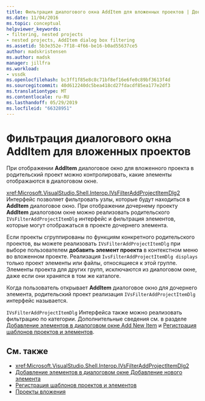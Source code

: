 ```yaml
---
title: Фильтрация диалогового окна AddItem для вложенных проектов | Документация Майкрософт
ms.date: 11/04/2016
ms.topic: conceptual
helpviewer_keywords:
- filtering, nested projects
- nested projects, AddItem dialog box filtering
ms.assetid: 5b3e352e-7f18-4f66-be16-b0ad55637ce5
author: madskristensen
ms.author: madsk
manager: jillfra
ms.workload:
- vssdk
ms.openlocfilehash: bc3ff1f85e8c8c71bf8ef16e6fe0c89bf3613f4d
ms.sourcegitcommit: 40d612240dc5bea418cd27fdacdf85ea177e2df3
ms.translationtype: MT
ms.contentlocale: ru-RU
ms.lasthandoff: 05/29/2019
ms.locfileid: "66328951"
---
```

# <a name="filter-the-additem-dialog-box-for-nested-projects"></a>Фильтрация диалогового окна AddItem для вложенных проектов
При отображении **AddItem** диалоговое окно для вложенного проекта в родительский проект можно контролировать, какие элементы отображаются в диалоговом окне.

 <xref:Microsoft.VisualStudio.Shell.Interop.IVsFilterAddProjectItemDlg2> Интерфейс позволяет фильтровать узлы, которые будут находиться в **AddItem** диалоговое окно. При отображении дочернему проекту **AddItem** диалоговом окне можно реализовать родительского `IVsFilterAddProjectItemDlg` интерфейс и фильтрация элементов, которые могут отображаться в проекте дочернего элемента.

 Если проекты сгруппированы по функциям конкретного родительского проектов, вы можете реализовать `IVsFilterAddProjectItemDlg` при выборе пользователем **добавить элемент проекта** в контекстном меню во вложенном проекте. Реализация `IvsFilterAddProjectItemDlg displays` только проект элементы или файлы, относящиеся к этой группе. Элементы проекта для других групп, исключаются из диалоговом окне, даже если они хранятся в том же каталоге.

 Когда пользователь открывает **AddItem** диалоговое окно для дочернего элемента, родительский проект реализация `IVsFilterAddProjectItemDlg` интерфейс называется.

 `IVsFilterAddProjectItemDlg` Интерфейса также можно реализовать фильтрацию по категории. Дополнительные сведения см. в разделе [Добавление элементов в диалоговом окне Add New Item](../../extensibility/internals/adding-items-to-the-add-new-item-dialog-boxes.md) и [Регистрация шаблонов проектов и элементов](../../extensibility/internals/registering-project-and-item-templates.md).

## <a name="see-also"></a>См. также
- <xref:Microsoft.VisualStudio.Shell.Interop.IVsFilterAddProjectItemDlg2>
- [Добавление элементов в диалоговом окне Добавление нового элемента](../../extensibility/internals/adding-items-to-the-add-new-item-dialog-boxes.md)
- [Регистрация шаблонов проектов и элементов](../../extensibility/internals/registering-project-and-item-templates.md)
- [Проекты вложения](../../extensibility/internals/nesting-projects.md)